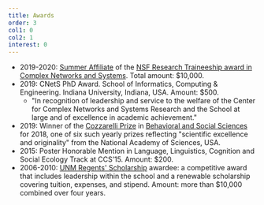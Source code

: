 ```yaml
---
title: Awards
order: 3
col1: 0
col2: 1
interest: 0
---
```


* 2019-2020: [Summer Affiliate](https://cns-nrt.indiana.edu/students/affiliates/2019/Alexander-Barron.html) of the [NSF Research Traineeship award in Complex Networks and Systems](https://cns-nrt.indiana.edu/). Total amount: $10,000.
* 2019: CNetS PhD Award. School of Informatics, Computing & Engineering. Indiana University, Indiana, USA. Amount: $500.
  - "In recognition of leadership and service to the welfare of the Center for Complex Networks and Systems Research and the School at large and of excellence in academic achievement."
* 2019: Winner of the [Cozzarelli Prize](https://www.pnas.org/page/about/cozzarelli-prize) in [Behavioral and Social Sciences](http://www.nasonline.org/news-and-multimedia/news/pnas-cozzarelli-2018.html) for 2018, one of six such yearly prizes reflecting "scientific excellence and originality" from the National Academy of Sciences, USA.
* 2015: Poster Honorable Mention in Language, Linguistics, Cognition and Social Ecology Track at CCS’15. Amount: $200.
* 2006-2010: [UNM Regents' Scholarship](https://honors.unm.edu/current-student/regents-scholars.html) awardee: a competitive award that includes leadership within the school and a renewable scholarship covering tuition, expenses, and stipend. Amount: more than $10,000 combined over four years.

